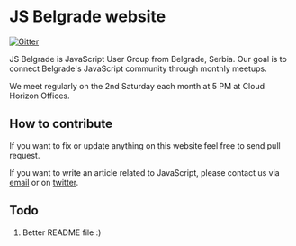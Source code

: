 # JS Belgrade website

[![Gitter](https://badges.gitter.im/Join%20Chat.svg)](https://gitter.im/JSBelgrade/jsbelgrade.org?utm_source=badge&utm_medium=badge&utm_campaign=pr-badge&utm_content=badge)

JS Belgrade is JavaScript User Group from Belgrade, Serbia. Our goal is to connect Belgrade's JavaScript community through monthly meetups.

We meet regularly on the 2nd Saturday each month at 5 PM at Cloud Horizon Offices.

## How to contribute

If you want to fix or update anything on this website feel free to send pull request.

If you want to write an article related to JavaScript, please contact us via [email](mailto:jsbelgradeorg@gmail.com) or on [twitter](https://twitter.com/JSBelgrade).

## Todo

1. Better README file :)